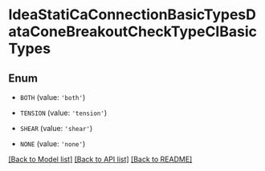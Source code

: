 # IdeaStatiCaConnectionBasicTypesDataConeBreakoutCheckTypeCIBasicTypes


## Enum

* `BOTH` (value: `'both'`)

* `TENSION` (value: `'tension'`)

* `SHEAR` (value: `'shear'`)

* `NONE` (value: `'none'`)

[[Back to Model list]](../README.md#documentation-for-models) [[Back to API list]](../README.md#documentation-for-api-endpoints) [[Back to README]](../README.md)


